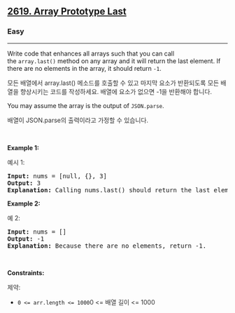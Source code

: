 <h2><a href="https://leetcode.com/problems/array-prototype-last/">2619. Array Prototype Last</a></h2><h3>Easy</h3><hr><div><p xt-marked="ok" class="xt-translated _xt-translated_1bf9u_26">Write code that enhances all arrays such that you can call the&nbsp;<code>array.last()</code>&nbsp;method on any array and it will return the last element. If there are no elements in the array, it should return&nbsp;<code>-1</code>.</p><p class="xt-dual _dual-block_1bf9u_20 " xt-origin="Write code that enhances all arrays such that you can call the&nbsp;array.last()&nbsp;method on any array and it will return the last element. If there are no elements in the array, it should return&nbsp;-1." style="opacity: 0.9; font-size: 14px;" xt-translation="모든 배열에서 array.last() 메소드를 호출할 수 있고 마지막 요소가 반환되도록 모든 배열을 향상시키는 코드를 작성하세요. 배열에 요소가 없으면 -1을 반환해야 합니다.">모든 배열에서 array.last() 메소드를 호출할 수 있고 마지막 요소가 반환되도록 모든 배열을 향상시키는 코드를 작성하세요. 배열에 요소가 없으면 -1을 반환해야 합니다.</p>

<p xt-marked="ok" class="xt-translated _xt-translated_1bf9u_26">You may assume the array is the output of&nbsp;<code>JSON.parse</code>.</p><p class="xt-dual _dual-block_1bf9u_20 " xt-origin="You may assume the array is the output of&nbsp;JSON.parse." style="opacity: 0.9; font-size: 14px;" xt-translation="배열이 JSON.parse의 출력이라고 가정할 수 있습니다.">배열이 JSON.parse의 출력이라고 가정할 수 있습니다.</p>

<p>&nbsp;</p>
<p class="xt-translated _xt-translated_1bf9u_26"><strong class="example" xt-marked="ok">Example 1:</strong></p><p class="xt-dual _dual-block_1bf9u_20 " xt-origin="Example 1:" style="opacity: 0.9; font-size: 14px;" xt-translation="예시 1:">예시 1:</p>

<pre><strong>Input:</strong> nums = [null, {}, 3]
<strong>Output:</strong> 3
<strong>Explanation:</strong> Calling nums.last() should return the last element: 3.
</pre>

<p class="xt-translated _xt-translated_1bf9u_26"><strong class="example" xt-marked="ok">Example 2:</strong></p><p class="xt-dual _dual-block_1bf9u_20 " xt-origin="Example 2:" style="opacity: 0.9; font-size: 14px;" xt-translation="예 2:">예 2:</p>

<pre><strong>Input:</strong> nums = []
<strong>Output:</strong> -1
<strong>Explanation:</strong> Because there are no elements, return -1.
</pre>

<p>&nbsp;</p>
<p class="xt-translated _xt-translated_1bf9u_26"><strong xt-marked="ok">Constraints:</strong></p><p class="xt-dual _dual-block_1bf9u_20 " xt-origin="Constraints:" style="opacity: 0.9; font-size: 14px;" xt-translation="제약:">제약:</p>

<ul>
	<li class="xt-translated _xt-translated_1bf9u_26"><code>0 &lt;= arr.length &lt;= 1000</code><xt-dual class="xt-dual _dual-inline_1bf9u_13 " xt-origin="0 <= arr.length <= 1000" style="opacity: 0.9; font-size: 14px;" xt-translation="0 <= 배열 길이 <= 1000">0 &lt;= 배열 길이 &lt;= 1000</xt-dual></li>
</ul>
</div>